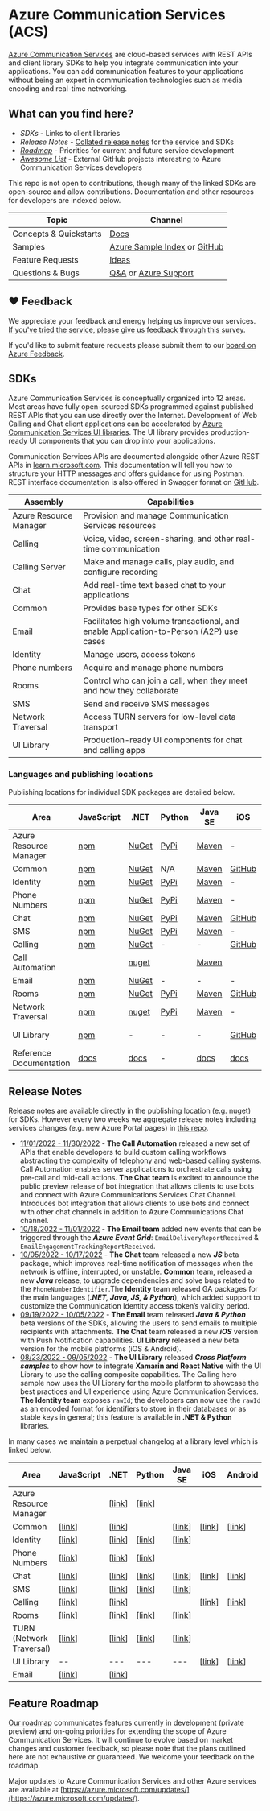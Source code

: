# Azure Communication Services (ACS)

[Azure Communication Services](https://docs.microsoft.com/azure/communication-services/overview) are cloud-based services with REST APIs and client library SDKs to help you integrate communication into your applications. You can add communication features to your applications without being an expert in communication technologies such as media encoding and real-time networking. 

## What can you find here?

- *SDKs* - Links to client libraries
- *Release Notes* - [Collated release notes](https://github.com/Azure/Communication/tree/master/releasenotes) for the service and SDKs
- [*Roadmap*](https://github.com/Azure/Communication/projects/1) - Priorities for current and future service development
- [*Awesome List*](https://github.com/Azure/Communication/blob/master/Awesome.md) - External GitHub projects interesting to Azure Communication Services developers

This repo is not open to contributions, though many of the linked SDKs are open-source and allow contributions. Documentation and other resources for developers are indexed below.

| Topic            | Channel                             |
|------------------|------------------------------|
|Concepts & Quickstarts | [Docs](https://docs.microsoft.com/azure/communication-services/overview) 
|Samples | [Azure Sample Index](https://docs.microsoft.com/en-us/samples/browse/?expanded=azure&products=azure-communication-services) or [GitHub](https://github.com/orgs/Azure-Samples/repositories?language=&q=communication&sort=&type=) 
| Feature Requests | [Ideas](https://feedback.azure.com/d365community/forum/81ff6d2b-0c25-ec11-b6e6-000d3a4f0858)                     |
| Questions & Bugs | [Q&A](https://docs.microsoft.com/answers/topics/azure-communication-services.html) or [Azure Support](https://docs.microsoft.com/azure/azure-portal/supportability/how-to-create-azure-support-request) |

## ❤️ Feedback

We appreciate your feedback and energy helping us improve our services. [If you've tried the service, please give us feedback through this survey](https://microsoft.qualtrics.com/jfe/form/SV_8JvVZVwalMj3xpY). 

If you'd like to submit feature requests please submit them to our [board on Azure Feedback](https://feedback.azure.com/d365community/forum/81ff6d2b-0c25-ec11-b6e6-000d3a4f0858).

## SDKs

Azure Communication Services is conceptually organized into 12 areas. Most areas have fully open-sourced SDKs programmed against published REST APIs that you can use directly over the Internet. Development of Web Calling and Chat client applications can be accelerated by [Azure Communication Services UI libraries](https://azure.github.io/communication-ui-library). The UI library provides production-ready UI components that you can drop into your applications.

Communication Services APIs are documented alongside other Azure REST APIs in [learn.microsoft.com](https://learn.microsoft.com/rest/api/communication/). This documentation will tell you how to structure your HTTP messages and offers guidance for using Postman. REST interface documentation is also offered in Swagger format on [GitHub](https://github.com/Azure/azure-rest-api-specs).

| Assembly               | Capabilities                                                    |
|------------------------|-----------------------------------------------------------------|
| Azure Resource Manager | Provision and manage Communication Services resources           |
| Calling                | Voice, video, screen-sharing, and other real-time communication |
| Calling Server         | Make and manage calls, play audio, and configure recording      |
| Chat                   | Add real-time text based chat to your applications              |
| Common                 | Provides base types for other SDKs                              |
| Email                  | Facilitates high volume transactional, and enable Application-to-Person (A2P) use cases               |
| Identity               | Manage users, access tokens                                     |
| Phone numbers          | Acquire and manage phone numbers                                |
| Rooms                  | Control who can join a call, when they meet and how they collaborate |
| SMS                    | Send and receive SMS messages                                   |
| Network Traversal      | Access TURN servers for low-level data transport                |
| UI Library             | Production-ready UI components for chat and calling apps        |

### Languages and publishing locations

Publishing locations for individual SDK packages are detailed below.

| Area | JavaScript | .NET | Python | Java SE | iOS | Android | Other|
| -------------- | ---------- | ---- | ------ | ---- | -------------- | -------------- | ------------------------------ |
| Azure Resource Manager | [npm](https://www.npmjs.com/package/@azure/arm-communication) | [NuGet](https://www.nuget.org/packages/Azure.ResourceManager.Communication) | [PyPi](https://pypi.org/project/azure-mgmt-communication/) | [Maven](https://search.maven.org/search?q=azure-resourcemanager-communication)  | - | - | [Go via GitHub](https://github.com/Azure/azure-sdk-for-go/releases/tag/v52.5.0) |
| Common | [npm](https://www.npmjs.com/package/@azure/communication-common) | [NuGet](https://www.nuget.org/packages/Azure.Communication.Common/)| N/A| [Maven](https://search.maven.org/search?q=a:azure-communication-common) | [GitHub](https://github.com/Azure/azure-sdk-for-ios/releases)| [Maven](https://search.maven.org/artifact/com.azure.android/azure-communication-common) | -|
| Identity | [npm](https://www.npmjs.com/package/@azure/communication-identity) | [NuGet](https://www.nuget.org/packages/Azure.Communication.Identity)| [PyPi](https://pypi.org/project/azure-communication-identity/)| [Maven](https://search.maven.org/search?q=a:azure-communication-identity) | -| -| -|
| Phone Numbers | [npm](https://www.npmjs.com/package/@azure/communication-phone-numbers) | [NuGet](https://www.nuget.org/packages/Azure.Communication.PhoneNumbers)| [PyPi](https://pypi.org/project/azure-communication-phonenumbers/)| [Maven](https://search.maven.org/search?q=a:azure-communication-phonenumbers) | -| -| -|
| Chat | [npm](https://www.npmjs.com/package/@azure/communication-chat)| [NuGet](https://www.nuget.org/packages/Azure.Communication.Chat) | [PyPi](https://pypi.org/project/azure-communication-chat/) | [Maven](https://search.maven.org/search?q=a:azure-communication-chat) | [GitHub](https://github.com/Azure/azure-sdk-for-ios/releases)| [Maven](https://search.maven.org/search?q=a:azure-communication-chat) | -|
| SMS| [npm](https://www.npmjs.com/package/@azure/communication-sms) | [NuGet](https://www.nuget.org/packages/Azure.Communication.Sms)| [PyPi](https://pypi.org/project/azure-communication-sms/) | [Maven](https://search.maven.org/artifact/com.azure/azure-communication-sms) | -| -| -|
| Calling| [npm](https://www.npmjs.com/package/@azure/communication-calling) | [NuGet](https://www.nuget.org/packages/Azure.Communication.Calling.WindowsClient) | -| - | [GitHub](https://github.com/Azure/Communication/releases) | [Maven](https://search.maven.org/artifact/com.azure.android/azure-communication-calling/)| -|
|Call Automation||[nuget](https://www.nuget.org/packages/Azure.Communication.CallingServer/)||[Maven](https://search.maven.org/artifact/com.azure/azure-communication-callingserver)
|Email | [npm](https://www.npmjs.com/package/@azure/communication-email) | [NuGet](https://www.nuget.org/packages/Azure.Communication.Email) | - | - | - | - | - |
| Rooms | [npm](https://www.npmjs.com/package/@azure/communication-rooms/v/1.0.0-beta.1) | [NuGet](https://www.nuget.org/packages/Azure.Communication.Rooms/1.0.0-beta.1) | [PyPi](https://pypi.org/project/azure-communication-rooms/) | [Maven](https://repo1.maven.org/maven2/com/azure/azure-communication-rooms/1.0.0-beta.2/) | [GitHub](https://github.com/Azure/Communication/releases/tag/v2.3.0-beta.1) | [Maven](https://search.maven.org/artifact/com.azure.android/azure-communication-calling/2.4.0-beta.1/aar) | - |
|Network Traversal| [npm](https://www.npmjs.com/package/@azure/communication-network-traversal)|[nuget](https://www.nuget.org/packages/Azure.Communication.NetworkTraversal/) |  [PyPi](https://pypi.org/project/azure-communication-networktraversal/)| [Maven](https://search.maven.org/search?q=a:azure-communication-networktraversal) | - | - |
| UI Library| [npm](https://www.npmjs.com/package/@azure/communication-react) | - | - | - | [GitHub](https://github.com/Azure/communication-ui-library-ios) | [GitHub](https://github.com/Azure/communication-ui-library-android) | [GitHub](https://github.com/Azure/communication-ui-library), [Storybook](https://azure.github.io/communication-ui-library/?path=/story/overview--page) |
| Reference Documentation | [docs](https://azure.github.io/azure-sdk-for-js/communication.html) | [docs](https://azure.github.io/azure-sdk-for-net/communication.html)| -| [docs](http://azure.github.io/azure-sdk-for-java/communication.html) | [docs](/objectivec/communication-services/calling/)| [docs](/java/api/com.azure.android.communication.calling)| -|

## Release Notes

Release notes are available directly in the publishing location (e.g. nuget) for SDKs. However every two weeks we aggregate release notes including services changes (e.g. new Azure Portal pages) in [this repo](https://github.com/Azure/Communication/tree/master/releasenotes/release_note_summary.md).

- [11/01/2022 - 11/30/2022](releasenotes/2022-11-15.md) - **The Call Automation** released a new set of APIs that enable developers to build custom calling workflows abstracting the complexity of telephony and web-based calling systems. Call Automation enables server applications to orchestrate calls using pre-call and mid-call actions. **The Chat team** is excited to announce the public preview release of bot integration that allows clients to use bots and connect with Azure Communications Services Chat Channel. Introduces bot integration that allows clients to use bots and connect with other chat channels in addition to Azure Communications Chat channel.
- [10/18/2022 - 11/01/2022](releasenotes/2022-11-01.md) - **The Email team** added new events that can be triggered through the ***Azure Event Grid***: `EmailDeliveryReportReceived` & `EmailEngagementTrackingReportReceived`.
- [10/05/2022 - 10/17/2022](releasenotes/2022-10-17.md) - **The Chat** team released a new ***JS*** beta package, which improves real-time notification of messages when the network is offline, interrupted, or unstable. **Common** team, released a new ***Java*** release, to upgrade dependencies and solve bugs related to the `PhoneNumberIdentifier`.The **Identity** team released GA packages for the main languages (***.NET, Java, JS, & Python***), which added support to customize the Communication Identity access token’s validity period.
- [09/19/2022 - 10/05/2022](releasenotes/2022-09-19.md) - **The Email** team released ***Java & Python*** beta versions of the SDKs, allowing the users to send emails to multiple recipients with attachments. **The Chat** team released a new ***iOS*** version with Push Notification capabilities. **UI Library** released a new beta version for the mobile platforms (iOS & Android).
- [08/23/2022 - 09/05/2022](releasenotes/2022-09-05.md) - **The UI Library** released ***Cross Platform samples*** to show how to integrate **Xamarin and React Native** with the UI Library to use the calling composite capabilities. The Calling hero sample now uses the UI Library for the mobile platform to showcase the best practices and UI experience using Azure Communication Services. **The Identity team** exposes `rawId`; the developers can now use the `rawId` as an encoded format for identifiers to store in their databases or as stable keys in general; this feature is available in **.NET & Python** libraries.

In many cases we maintain a perpetual changelog at a library level which is linked below.

| **Area**| **JavaScript** | **.NET** | **Python**  | **Java SE** | **iOS** | **Android**| **Other** |
|--|--|---|---|---|-|--|-|
| Azure Resource Manager | | [[link](https://github.com/Azure/azure-sdk-for-net/blob/master/sdk/communication/Azure.ResourceManager.Communication/CHANGELOG.md)] | [[link](https://github.com/Azure/azure-sdk-for-python/blob/master/sdk/communication/azure-mgmt-communication/CHANGELOG.md)]| |||  |
| Common  | [[link](https://github.com/Azure/azure-sdk-for-js/blob/master/sdk/communication/communication-common/CHANGELOG.md)]  | [[link](https://github.com/Azure/azure-sdk-for-net/blob/master/sdk/communication/Azure.Communication.Common/CHANGELOG.md)] | | [[link](https://github.com/Azure/azure-sdk-for-java/blob/master/sdk/communication/azure-communication-common/CHANGELOG.md)]|[[link](https://github.com/Azure/azure-sdk-for-ios/blob/master/CHANGELOG.md)]| [[link](https://github.com/Azure/azure-sdk-for-android/tree/master/sdk/communication/azure-communication-common)]|  |
| Identity| [[link](https://github.com/Azure/azure-sdk-for-js/blob/master/sdk/communication/communication-identity/CHANGELOG.md)]| [[link](https://github.com/Azure/azure-sdk-for-net/tree/master/sdk/communication/Azure.Communication.Identity)]| [[link](https://github.com/Azure/azure-sdk-for-python/blob/master/sdk/communication/azure-communication-identity/CHANGELOG.md)]  | [[link](https://github.com/Azure/azure-sdk-for-java/blob/master/sdk/communication/azure-communication-identity/CHANGELOG.md)] |||  |
| Phone Numbers| [[link](https://github.com/Azure/azure-sdk-for-js/blob/master/sdk/communication/communication-phone-numbers/CHANGELOG.md)] | [[link](https://github.com/Azure/azure-sdk-for-net/blob/master/sdk/communication/Azure.Communication.PhoneNumbers/CHANGELOG.md)] | [[link](https://github.com/Azure/azure-sdk-for-python/blob/master/sdk/communication/azure-communication-phonenumbers/CHANGELOG.md)] | |||  |
| Chat | [[link](https://github.com/Azure/azure-sdk-for-js/blob/master/sdk/communication/communication-chat/CHANGELOG.md)] | [[link](https://github.com/Azure/azure-sdk-for-net/blob/master/sdk/communication/Azure.Communication.Chat/CHANGELOG.md)]| [[link](https://github.com/Azure/azure-sdk-for-python/blob/master/sdk/communication/azure-communication-chat/CHANGELOG.md)]| [[link](https://github.com/Azure/azure-sdk-for-java/blob/master/sdk/communication/azure-communication-chat/CHANGELOG.md)]  |[[link](https://github.com/Azure/azure-sdk-for-ios/blob/main/sdk/communication/AzureCommunicationChat/CHANGELOG.md)]| [[link](https://github.com/Azure/azure-sdk-for-android/blob/master/sdk/communication/azure-communication-chat/CHANGELOG.md)] |  |
| SMS  | [[link](https://github.com/Azure/azure-sdk-for-js/blob/master/sdk/communication/communication-sms/CHANGELOG.md)]  | [[link](https://github.com/Azure/azure-sdk-for-net/blob/master/sdk/communication/Azure.Communication.Sms/CHANGELOG.md)] | [[link](https://github.com/Azure/azure-sdk-for-python/blob/master/sdk/communication/azure-communication-sms/CHANGELOG.md)] | [[link](https://github.com/Azure/azure-sdk-for-java/blob/master/sdk/communication/azure-communication-sms/CHANGELOG.md)]|||  |
| Calling | [[link]()] | [[link](https://github.com/Azure/Communication/blob/master/releasenotes/acs-calling-windowsclient-sdk-release-notes.md)]| | | [[link](https://github.com/Azure/Communication/blob/master/releasenotes/acs-calling-ios-sdk-release-notes.md)] | [[link](https://github.com/Azure/Communication/blob/master/releasenotes/acs-calling-android-sdk-release-notes.md)] | |
| Rooms | [[link]](https://github.com/Azure/azure-sdk-for-js/blob/main/sdk/communication/communication-rooms/CHANGELOG.md) | [[link]](https://github.com/Azure/azure-sdk-for-net/blob/main/sdk/communication/Azure.Communication.Rooms/CHANGELOG.md) | [[link]](https://github.com/Azure/azure-sdk-for-python/blob/main/sdk/communication/azure-communication-rooms/CHANGELOG.md) | [[link]](https://github.com/Azure/azure-sdk-for-java/blob/main/sdk/communication/azure-communication-rooms/CHANGELOG.md) | | | |
| TURN (Network Traversal) | [[link](https://github.com/Azure/azure-sdk-for-js/blob/main/sdk/communication/communication-network-traversal/CHANGELOG.md)] |[[link](https://github.com/Azure/azure-sdk-for-net/blob/main/sdk/communication/Azure.Communication.NetworkTraversal/CHANGELOG.md)] |[[link](https://github.com/Azure/azure-sdk-for-python/blob/main/sdk/communication/azure-communication-networktraversal/CHANGELOG.md)] |[[link](https://github.com/Azure/azure-sdk-for-java/blob/main/sdk/communication/azure-communication-networktraversal/CHANGELOG.md)]  | | |
|UI Library|--|---|---|---|[[link](https://github.com/Azure/communication-ui-library-ios/blob/main/CHANGELOG.md)] | [[link](https://github.com/Azure/communication-ui-library-android/blob/main/CHANGELOG.md)]|-|
| Email | [[link](https://github.com/Azure/azure-sdk-for-js/blob/main/sdk/communication/communication-email/CHANGELOG.md)] | [[link](https://github.com/Azure/azure-sdk-for-net/blob/main/sdk/communication/Azure.Communication.Email/CHANGELOG.md)]| | |||  |

## Feature Roadmap

[Our roadmap](roadmap.md) communicates features currently in development (private preview) and on-going priorities for extending the scope of Azure Communication Services. It will continue to evolve based on market changes and customer feedback, so please note that the plans outlined here are not exhaustive or guaranteed. We welcome your feedback on the roadmap.

Major updates to Azure Communication Services and other Azure services are available at [https://azure.microsoft.com/updates/](https://azure.microsoft.com/updates/). <!--A project view of the roadmap is [also available here](https://github.com/Azure/Communication/projects/1).--> 



